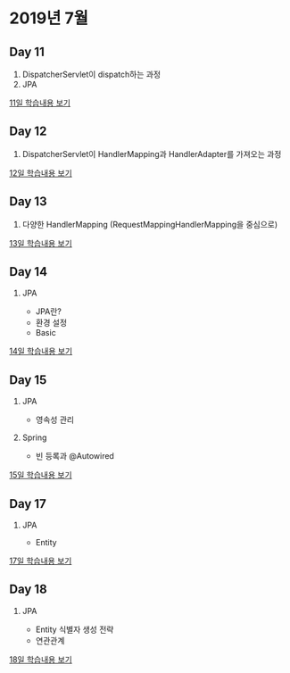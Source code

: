 # 2019년 7월

## Day 11

1. DispatcherServlet이 dispatch하는 과정
2. JPA

[11일 학습내용 보기](Day11.md)

## Day 12

1. DispatcherServlet이 HandlerMapping과 HandlerAdapter를 가져오는 과정

[12일 학습내용 보기](Day12.md)

## Day 13

1. 다양한 HandlerMapping (RequestMappingHandlerMapping을 중심으로)

[13일 학습내용 보기](Day13.md)

## Day 14

1. JPA

    - JPA란?
    - 환경 설정
    - Basic

[14일 학습내용 보기](Day14.md)

## Day 15

1. JPA

    - 영속성 관리

2. Spring

    - 빈 등록과 @Autowired

[15일 학습내용 보기](Day15.md)

## Day 17

1. JPA

    - Entity

[17일 학습내용 보기](Day17.md)

## Day 18

1. JPA

    - Entity 식별자 생성 전략
    - 연관관계

[18일 학습내용 보기](Day18.md)